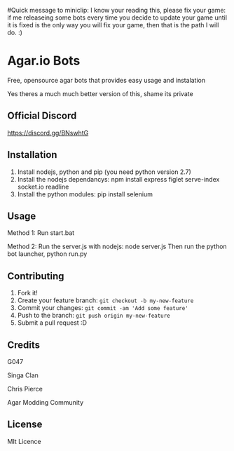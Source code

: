 #Quick message to miniclip: I know your reading this, please fix your game: if me releaseing some bots every time you decide to update your game until it is fixed is the only way you will fix your game, then that is the path I will do. :)

# Agar.io Bots

Free, opensource agar bots that provides easy usage and instalation

Yes theres a much much better version of this, shame its private

## Official Discord 

https://discord.gg/BNswhtG

## Installation

1. Install nodejs, python and pip (you need python version 2.7)
2. Install the nodejs dependancys: 
  npm install express figlet serve-index socket.io readline
3. Install the python modules:
  pip install selenium

## Usage

Method 1:
  Run start.bat

Method 2:
  Run the server.js with nodejs: node server.js
  Then run the python bot launcher, python run.py

## Contributing

1. Fork it!
2. Create your feature branch: `git checkout -b my-new-feature`
3. Commit your changes: `git commit -am 'Add some feature'`
4. Push to the branch: `git push origin my-new-feature`
5. Submit a pull request :D

## Credits

G047

Singa Clan

Chris Pierce

Agar Modding Community

## License

MIt Licence
